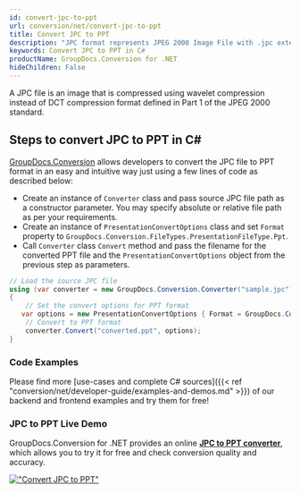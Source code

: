 ```yaml
---
id: convert-jpc-to-ppt
url: conversion/net/convert-jpc-to-ppt
title: Convert JPC to PPT
description: "JPC format represents JPEG 2000 Image File with .jpc extension. Learn how to convert JPC to PPT file programmatically in C# language using GroupDocs.Conversion for .NET library."
keywords: Convert JPC to PPT in C#
productName: GroupDocs.Conversion for .NET
hideChildren: False
---
```


A JPC file is an image that is compressed using wavelet compression instead of DCT compression format defined in Part 1 of the JPEG 2000 standard.

## Steps to convert JPC to PPT in C#

[GroupDocs.Conversion](https://products.groupdocs.com/conversion/net) allows developers to convert the JPC file to PPT format in an easy and intuitive way just using a few lines of code as described below:

* Create an instance of `Converter` class and pass source JPC file path as a constructor parameter. You may specify absolute or relative file path as per your requirements. 
* Create an instance of `PresentationConvertOptions` class and set `Format` property to `GroupDocs.Conversion.FileTypes.PresentationFileType.Ppt`.
* Call `Converter` class `Convert` method and pass the filename for the converted PPT file and the `PresentationConvertOptions` object from the previous step as parameters.

```csharp
// Load the source JPC file
using (var converter = new GroupDocs.Conversion.Converter("sample.jpc"))
{
    // Set the convert options for PPT format
   var options = new PresentationConvertOptions { Format = GroupDocs.Conversion.FileTypes.PresentationFileType.Ppt };
    // Convert to PPT format
    converter.Convert("converted.ppt", options);
}
```

### Code Examples

Please find more [use-cases and complete C# sources]({{< ref "conversion/net/developer-guide/examples-and-demos.md" >}}) of our backend and frontend examples and try them for free!

### JPC to PPT Live Demo

GroupDocs.Conversion for .NET provides an online [**JPC to PPT converter**](https://products.groupdocs.app/conversion/jpc-to-ppt), which allows you to try it for free and check conversion quality and accuracy.

[!["Convert JPC to PPT"](conversion/net/images/convert-to-ppt/convert-jpc-to-ppt.png)](https://products.groupdocs.app/conversion/jpc-to-ppt)